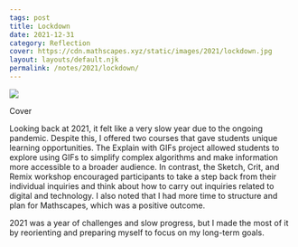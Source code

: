 ```yaml
---
tags: post
title: Lockdown
date: 2021-12-31
category: Reflection
cover: https://cdn.mathscapes.xyz/static/images/2021/lockdown.jpg
layout: layouts/default.njk
permalink: /notes/2021/lockdown/
--- 
```


<img src="https://cdn.mathscapes.xyz/static/images/2021/lockdown.jpg"/>

Cover 

Looking back at 2021, it felt like a very slow year due to the ongoing pandemic. Despite this, I offered two courses that gave students unique learning opportunities. The Explain with GIFs project allowed students to explore using GIFs to simplify complex algorithms and make information more accessible to a broader audience. In contrast, the Sketch, Crit, and Remix workshop encouraged participants to take a step back from their individual inquiries and think about how to carry out inquiries related to digital and technology. I also noted that I had more time to structure and plan for Mathscapes, which was a positive outcome.

2021 was a year of challenges and slow progress, but I made the most of it by reorienting and preparing myself to focus on my long-term goals.